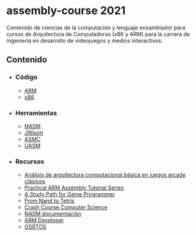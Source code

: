 # assembly-course 2021
Contenido de ciencias de la computación y lenguaje ensamblador para cursos de Arquitectura de Computadoras (x86 y ARM) para la carrera de ingeniería en desarrollo de videojuegos y medios interactivos.
## Contenido
- ### Código
    - [ARM](https://github.com/AlainPlusPlus/assembly-course/tree/main/code/ARM)
    - [x86](https://github.com/AlainPlusPlus/assembly-course/tree/main/code/x86)
- ### Herramientas
    - [NASM](https://github.com/netwide-assembler/nasm)
    - [JWasm](https://github.com/JWasm/JWasm)
    - [ASMC](https://github.com/nidud/asmc)
    - [UASM](http://www.terraspace.co.uk/uasm.html)
- ### Recursos 
    - [Análisis de arquitectura computacional básica en juegos arcade clásicos](https://www.youtube.com/watch?v=XfR9cRLOvvU)
    - [Practical ARM Assembly Tutorial Series](https://www.youtube.com/playlist?list=PLn_It163He32Ujm-l_czgEBhbJjOUgFhg)
    - [A Study Path for Game Programmer](https://miloyip.github.io/game-programmer)
    - [From Nand to Tetris](https://www.nand2tetris.org/)
    - [Crash Course Computer Science](https://www.youtube.com/watch?v=O5nskjZ_GoI&list=RDCMUCX6b17PVsYBQ0ip5gyeme-Q)
    - [NASM documentación](https://www.nasm.us/xdoc/2.15.05/html/nasmdoc0.html)
    - [ARM Developer](https://developer.arm.com/documentation/)
    - [OSRTOS](https://www.osrtos.com/)
